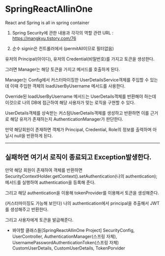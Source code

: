 # SpringReactAllinOne
React and Spring is all in spring container

1. Spring Security에 관한 내용과 각각의 역할
	관련 URL : https://mangkyu.tistory.com/76

2. 순수 signin은 컨트롤러에서 (permitAll이므로 필터없음)

유저의 Principal(아이디), 유저의 Credential(비밀번호)를 가지고 토큰을 생성한다.

그러면 Manager는 해당 토큰을 가지고 메서드를 호출하게 된다.

Manager는 Config에서 커스터마이징한 UserDetailsService객체를 주입할 수 있는데
이때 주입한 객체의 loadUserByUsername 메서드를 사용한다.

Override된 loadUserByUsername 메서드는 UserDetails객체를 반환해야 하는데
이것으로 나의 DB에 접근하여 해당 사용자가 맞는 로직을 구현할 수 있다.

UserDetails객체를 상속받는 커스텀UserDetails객체를 생성하고 반환하면
이를 근거로 해당 유저가 존재하는지 AuthenticationManager가 판단한다.

만약 해당회원이 존재하면 객체가 Principal, Credential, Role의 정보를 출력하며
아닐시 null을 반환하게 된다.

-----------------------------------------------------------
실패하면 여기서 로직이 종료되고 Exception발생한다.
-----------------------------------------------------------

만약 해당 회원이 존재하여 객체를 반환하면 
SecurityContextHolder.getContext().setAuthentication(나의 authentication);
메서드를 실행하여 authentication을 등록해 준다.

그리고 해당 authentication을 이용해 tokenProvider를 이용해서
토큰을 생성해준다. 

(커스터마이징도 가능해 보인다)
나의 authentication에서 principal을 추출해서 JWT를 생성해주고 반환한다. 

그리고 사용자에게 토큰을 발급해준다.

* 봐야할 클래스들[SpringReactAllinOne Project] 
SecurityConfig, UserController, 
AuthenticationManager(스프링 자체), 
UsernamePasswordAuthenticationToken(스프링 자체)
CustomUserDetails, CustomUserDetails, TokenPorvider
